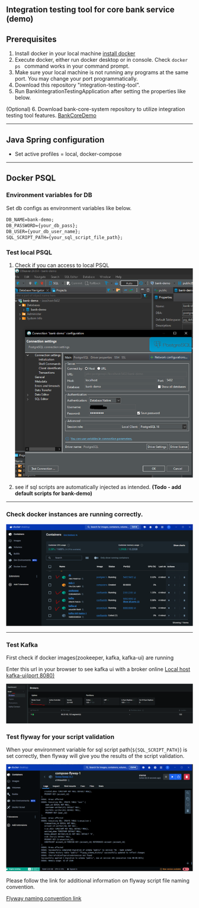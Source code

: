 Integration testing tool for core bank service (demo)
---
## Prerequisites

1. Install docker in your local machine [install docker](https://docs.docker.com/desktop/install/)
2. Execute docker, either run docker desktop or in console. Check `docker ps ` command works in your command prompt.
3. Make sure your local machine is not running any programs at the same port. You may change your port programmatically.
4. Download this repository "integration-testing-tool".
5. Run BankIntegrationTestingApplication after setting the properties like below.

(Optional)
6. Download bank-core-system repository to utilize integration testing tool features.
[BankCoreDemo](https://github.com/MarcoBackman/bankcoresystem.git)

---

## Java Spring configuration

- Set active profiles = local, docker-compose
---


## Docker PSQL

### Environment variables for DB

Set db configs as environment variables like below.
```
DB_NAME=bank-demo;
DB_PASSWORD={your_db_pass};
DB_USER={your_db_user_name};
SQL_SCRIPT_PATH={your_sql_script_file_path};
```

### Test local PSQL
1. Check if you can access to local PSQL
    ![psql connection test (Dbeaver console)](img/db-connection.PNG)

2. see if sql scripts are automatically injected as intended.
    **(Todo - add default scripts for bank-demo)**

---

### Check docker instances are running correctly.
 ![docker (windows)](img/docker.PNG)

---

### Test Kafka
First check if docker images(zookeeper, kafka, kafka-ui) are running

Enter this url in your browser to see kafka ui with a broker online
[Local host kafka-ui(port 8080)](http://localhost:8080/ui/clusters/)

![kafka-ui (browser)](img/kafka-ui.PNG)


### Test flyway for your script validation
When your environment variable for sql script path(`${SQL_SCRIPT_PATH}`) is set correctly, then flyway will give you the results of the script validation.

![flyway-docker (browser)](img/flyway.PNG)

Please follow the link for additional information on flyway script file naming convention.

[Flyway naming convention link](https://www.red-gate.com/blog/database-devops/flyway-naming-patterns-matter)
